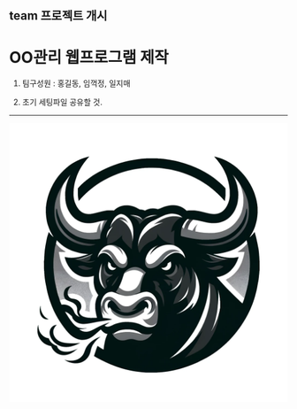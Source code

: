 ## team 프로젝트 개시

# OO관리 웹프로그램 제작

1. 팀구성원 : 홍길동, 임꺽정, 일지매

2. 초기 세팅파일 공유할 것.

---
![프로필 이미지](./angry-bull.png)
